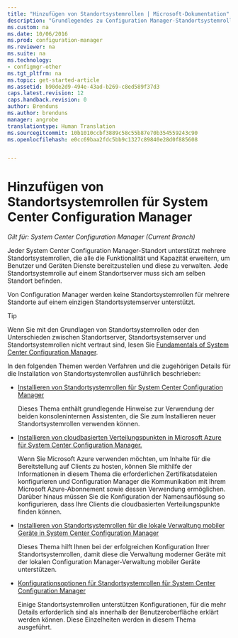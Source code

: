 ```yaml
---
title: "Hinzufügen von Standortsystemrollen | Microsoft-Dokumentation"
description: "Grundlegendes zu Configuration Manager-Standortsystemrollen, und wie sie zum Erweitern der Funktionalität und der Kapazität Ihres Standorts hinzugefügt werden"
ms.custom: na
ms.date: 10/06/2016
ms.prod: configuration-manager
ms.reviewer: na
ms.suite: na
ms.technology:
- configmgr-other
ms.tgt_pltfrm: na
ms.topic: get-started-article
ms.assetid: b90de2d9-494e-43ad-b269-c8ed589f37d3
caps.latest.revision: 12
caps.handback.revision: 0
author: Brenduns
ms.author: brenduns
manager: angrobe
translationtype: Human Translation
ms.sourcegitcommit: 10b1010ccbf3889c58c55b87e70b354559243c90
ms.openlocfilehash: e0cc69baa2fdc5bb9c1327c89840e28d0f885608


---
```

# <a name="add-site-system-roles-for-system-center-configuration-manager"></a>Hinzufügen von Standortsystemrollen für System Center Configuration Manager

*Gilt für: System Center Configuration Manager (Current Branch)*

Jeder System Center Configuration Manager-Standort unterstützt mehrere Standortsystemrollen, die alle die Funktionalität und Kapazität erweitern, um Benutzer und Geräten Dienste bereitzustellen und diese zu verwalten. Jede Standortsystemrolle auf einem Standortserver muss sich am selben Standort befinden.   

Von Configuration Manager werden keine Standortsystemrollen für mehrere Standorte auf einem einzigen Standortsystemserver unterstützt.  

> [!TIP]  
>  Wenn Sie mit den Grundlagen von Standortsystemrollen oder den Unterschieden zwischen Standortserver, Standortsystemserver und Standortsystemrollen nicht vertraut sind, lesen Sie [Fundamentals of System Center Configuration Manager](../../../../core/understand/fundamentals.md).  

 In den folgenden Themen werden Verfahren und die zugehörigen Details für die Installation von Standortsystemrollen ausführlich beschrieben:  

-   [Installieren von Standortsystemrollen für System Center Configuration Manager](../../../../core/servers/deploy/configure/install-site-system-roles.md)  

     Dieses Thema enthält grundlegende Hinweise zur Verwendung der beiden konsoleninternen Assistenten, die Sie zum Installieren neuer Standortsystemrollen verwenden können.  

-   [Installieren von cloudbasierten Verteilungspunkten in Microsoft Azure für System Center Configuration Manager.](../../../../core/servers/deploy/configure/install-cloud-based-distribution-points-in-microsoft-azure.md)  

    Wenn Sie Microsoft Azure verwenden möchten, um Inhalte für die Bereitstellung auf Clients zu hosten, können Sie mithilfe der Informationen in diesem Thema die erforderlichen Zertifikatsdateien konfigurieren und Configuration Manager die Kommunikation mit Ihrem Microsoft Azure-Abonnement sowie dessen Verwendung ermöglichen. Darüber hinaus müssen Sie die Konfiguration der Namensauflösung so konfigurieren, dass Ihre Clients die cloudbasierten Verteilungspunkte finden können.  

-   [Installieren von Standortsystemrollen für die lokale Verwaltung mobiler Geräte in System Center Configuration Manager](../../../../mdm/get-started/install-site-system-roles-for-on-premises-mdm.md)  

     Dieses Thema hilft Ihnen bei der erfolgreichen Konfiguration Ihrer Standortsystemrollen, damit diese die Verwaltung moderner Geräte mit der lokalen Configuration Manager-Verwaltung mobiler Geräte unterstützen.  

-   [Konfigurationsoptionen für Standortsystemrollen für System Center Configuration Manager](../../../../core/servers/deploy/configure/configuration-options-for-site-system-roles.md)  

     Einige Standortsystemrollen unterstützen Konfigurationen, für die mehr Details erforderlich sind als innerhalb der Benutzeroberfläche erklärt werden können. Diese Einzelheiten werden in diesem Thema ausgeführt.  



<!--HONumber=Dec16_HO3-->


